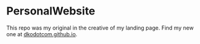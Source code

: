 # PersonalWebsite

This repo was my original in the creative of my landing page. Find my new one at [dkodotcom.github.io](https://www.dkodotcom.github.io/).
